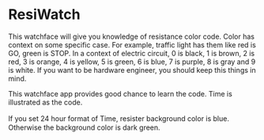 # ResiWatch
This watchface will give you knowledge of resistance color code. Color has context on some specific case.
For example, traffic light has them like red is GO, green is STOP.
In a context of electric circuit, 0 is black, 1 is brown, 2 is red, 3 is orange, 4 is yellow, 5 is green, 6 is blue, 7 is purple, 8 is gray and 9 is white. If you want to be hardware engineer, you should keep this things in mind. 

This watchface app provides good chance to learn the code. Time is illustrated as the code. 

If you set 24 hour format of Time, resister background color is blue.　Otherwise the background color is dark green. 

